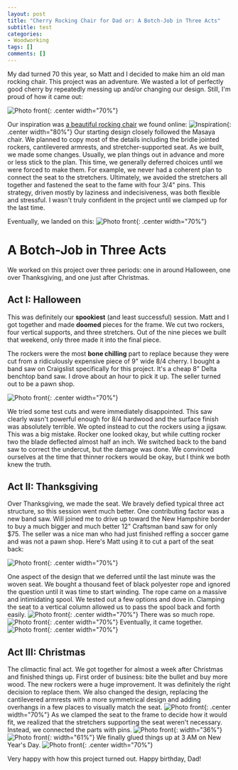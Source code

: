 ```yaml
---
layout: post
title: "Cherry Rocking Chair for Dad or: A Botch-Job in Three Acts"
subtitle: test
categories:
- Woodworking
tags: []
comments: []
---
```


My dad turned 70 this year, so Matt and I decided to make him an old man rocking chair.
This project was an adventure. 
We wasted a lot of perfectly good cherry by repeatedly messing up and/or changing our design.
Still, I'm proud of how it came out:

![Photo front](/assets/img/2022/01/rocking_chair/final.jpg){: .center width="70%"}

Our inspiration was [a beautiful rocking chair](https://www.perigold.com/furniture/pdp/masaya-co-amador-rocking-chair-ndac1039.html) we found online:
![Inspiration](/assets/img/2022/01/rocking_chair/inspiration.png){: .center width="80%"}
Our starting design closely followed the Masaya chair. 
We planned to copy most of the details including the bridle jointed rockers, cantilevered armrests, and stretcher-supported seat. 
As we built, we made some changes. 
Usually, we plan things out in advance and more or less stick to the plan. 
This time, we generally deferred choices until we were forced to make them.
For example, we never had a coherent plan to connect the seat to the stretchers. 
Ultimately, we avoided the stretchers all together and fastened the seat to the fame with four 3/4" pins.
This strategy, driven mostly by laziness and indecisiveness, was both flexible and stressful. 
I wasn't truly confident in the project until we clamped up for the last time.

Eventually, we landed on this:
![Photo front](/assets/img/2022/01/rocking_chair/design.png){: .center width="70%"}

# A Botch-Job in Three Acts
We worked on this project over three periods: one in around Halloween, one over Thanksgiving, and one just after Christmas.

## Act I: Halloween
This was definitely our **spookiest** (and least successful) session. Matt and I got together and made **doomed** pieces for the frame. We cut two rockers, four vertical supports, and three stretchers. Out of the nine pieces we built that weekend, only three made it into the final piece. 

The rockers were the most **bone chilling** part to replace because they were cut from a ridiculously expensive piece of 9" wide 8/4 cherry. 
I bought a band saw on Craigslist specifically for this project. It's a cheap 8" Delta benchtop band saw. I drove about an hour to pick it up. The seller turned out to be a pawn shop. 

![Photo front](/assets/img/2022/01/rocking_chair/first_frame.jpg){: .center width="70%"}

We tried some test cuts and were immediately disappointed. This saw clearly wasn't powerful enough for 8/4 hardwood and the surface finish was absolutely terrible. We opted instead to cut the rockers using a jigsaw. This was a big mistake. Rocker one looked okay, but while cutting rocker two the blade deflected almost half an inch. We switched back to the band saw to correct the undercut, but the damage was done. We convinced ourselves at the time that thinner rockers would be okay, but I think we both knew the truth.

## Act II: Thanksgiving
Over Thanksgiving, we made the seat. We bravely defied typical three act structure, so this session went much better. One contributing factor was a new band saw. Will joined me to drive up toward the New Hampshire border to buy a much bigger and much better 12" Craftsman band saw for only $75. The seller was a nice man who had just finished reffing a soccer game and was not a pawn shop. Here's Matt using it to cut a part of the seat back:

![Photo front](/assets/img/2022/01/rocking_chair/back.jpg){: .center width="70%"}

One aspect of the design that we deferred until the last minute was the woven seat. We bought a thousand feet of black polyester rope and ignored the question until it was time to start winding. The rope came on a massive and intimidating spool. We tested out a few options and dove in. Clamping the seat to a vertical column allowed us to pass the spool back and forth easily.
![Photo front](/assets/img/2022/01/rocking_chair/weave.jpg){: .center width="70%"}
There was so much rope.
![Photo front](/assets/img/2022/01/rocking_chair/rope.jpg){: .center width="70%"}
Eventually, it came together.
![Photo front](/assets/img/2022/01/rocking_chair/seat.jpg){: .center width="70%"}


## Act III: Christmas
The climactic final act. We got together for almost a week after Christmas and finished things up. First order of business: bite the bullet and buy more wood. The new rockers were a huge improvement. It was definitely the right decision to replace them. We also changed the design, replacing the cantilevered armrests with a more symmetrical design and adding overhangs in a few places to visually match the seat. 
![Photo front](/assets/img/2022/01/rocking_chair/final_frame.jpg){: .center width="70%"}
As we clamped the seat to the frame to decide how it would fit, we realized that the stretchers supporting the seat weren't necessary. Instead, we connected the parts with pins.
![Photo front](/assets/img/2022/01/rocking_chair/pins_frame.jpg){: width="36%"}
![Photo front](/assets/img/2022/01/rocking_chair/pins_seat.jpg){: width="61%"}
We finally glued things up at 3 AM on New Year's Day.
![Photo front](/assets/img/2022/01/rocking_chair/final_glue.jpg){: .center width="70%"}


Very happy with how this project turned out. Happy birthday, Dad!